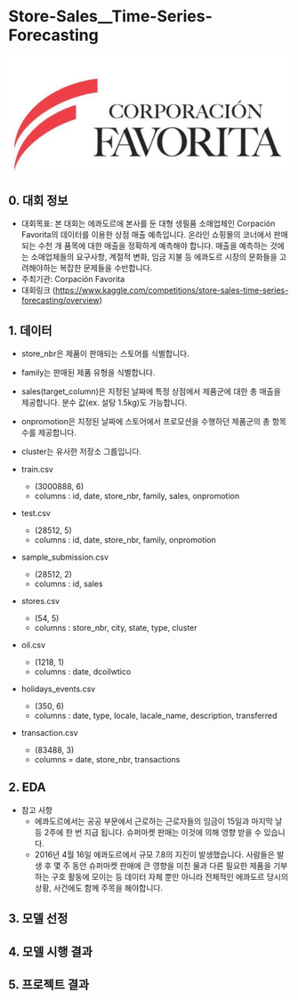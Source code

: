 # Store-Sales__Time-Series-Forecasting
<p align="center">
    <img src="images/corporation.png">
</p>

## 0. 대회 정보
- 대회목표: 본 대회는 에콰도르에 본사를 둔 대형 생필품 소매업체인 Corpación Favorita의 데이터를 이용한 상점 매출 예측입니다. 온라인 쇼핑몰의 코너에서 판매되는 수천 개 품목에 대한 매출을 정확하게 예측해야 합니다. 매출을 예측하는 것에는 소매업체들의 요구사항, 계절적 변화, 임금 지불 등 에콰도르 시장의 문화들을 고려해야하는 복잡한 문제들을 수반합니다. 
- 주최기관: Corpación Favorita
- 대회링크 (https://www.kaggle.com/competitions/store-sales-time-series-forecasting/overview)

## 1. 데이터
- store_nbr은 제품이 판매되는 스토어를 식별합니다.
- family는 판매된 제품 유형을 식별합니다.
- sales(target_column)은 지정된 날짜에 특정 상점에서 제품군에 대한 총 매출을 제공합니다. 분수 값(ex. 설탕 1.5kg)도 가능합니다.
- onpromotion은 지정된 날짜에 스토어에서 프로모션을 수행하던 제품군의 총 항목 수를 제공합니다.
- cluster는 유사한 저장소 그룹입니다.

- train.csv
    - (3000888, 6)
    - columns : id, date, store_nbr, family, sales, onpromotion
- test.csv
    - (28512, 5)
    - columns : id, date, store_nbr, family, onpromotion
- sample_submission.csv
    - (28512, 2)
    - columns : id, sales
- stores.csv
    - (54, 5)
    - columns : store_nbr, city, state, type, cluster
- oil.csv
    - (1218, 1)
    - columns : date, dcoilwtico
- holidays_events.csv
    - (350, 6)
    - columns : date, type, locale, lacale_name, description, transferred
    
- transaction.csv
    - (83488, 3)
    - columns = date, store_nbr, transactions

## 2. EDA
- 참고 사항
    - 에콰도르에서는 공공 부문에서 근로하는 근로자들의 임금이 15일과 마지막 날 등 2주에 한 번 지급 됩니다. 슈퍼마켓 판매는 이것에 의해 영향 받을 수 있습니다.
    - 2016년 4월 16일 에콰도르에서 규모 7.8의 지진이 발생했습니다. 사람들은 발생 후 몇 주 동안 슈퍼마켓 판매에 큰 영향을 미친 물과 다른 필요한 제품을 기부하는 구호 활동에 모이는 등 데이터 자체 뿐만 아니라 전체적인 에콰도르 당시의 상황, 사건에도 함께 주목을 해야합니다.

## 3. 모델 선정

## 4. 모델 시행 결과

## 5. 프로젝트 결과
